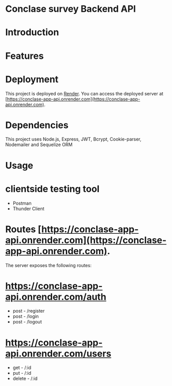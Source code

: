 ﻿
# Conclase survey Backend API

# Introduction

# Features


# Deployment

This project is deployed on [Render](https://render.com/). You can access the deployed server at [https://conclase-app-api.onrender.com](https://conclase-app-api.onrender.com).

# Dependencies

This project uses Node.js, Express, JWT, Bcrypt, Cookie-parser, Nodemailer and Sequelize ORM

# Usage

# clientside testing tool 

- Postman
- Thunder Client


# Routes [https://conclase-app-api.onrender.com](https://conclase-app-api.onrender.com).


The server exposes the following routes:

# https://conclase-app-api.onrender.com/auth
-  post - /register
-  post - /login
-  post - /logout

# https://conclase-app-api.onrender.com/users
-  get - /:id
-  put - /:id
-  delete - /:id

